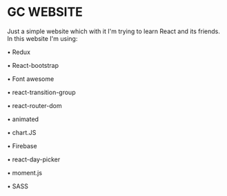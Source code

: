 # GC WEBSITE
Just a simple website which with it I'm trying to learn React and its friends.
In this website I'm using:

• Redux

• React-bootstrap

• Font awesome

• react-transition-group

• react-router-dom

• animated

• chart.JS

• Firebase

• react-day-picker

• moment.js

• SASS
